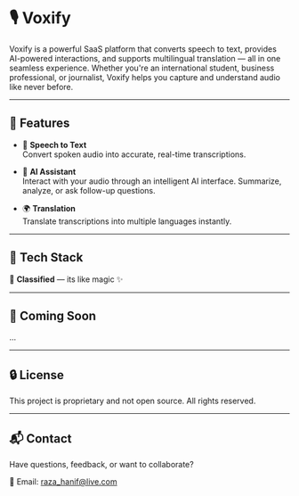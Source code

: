 # 🎙️ Voxify

Voxify is a powerful SaaS platform that converts speech to text, provides AI-powered interactions, and supports multilingual translation — all in one seamless experience. Whether you're an international student, business professional, or journalist, Voxify helps you capture and understand audio like never before.

---

## 🚀 Features

- 🎤 **Speech to Text**  
  Convert spoken audio into accurate, real-time transcriptions.

- 🤖 **AI Assistant**  
  Interact with your audio through an intelligent AI interface. Summarize, analyze, or ask follow-up questions.

- 🌍 **Translation**  
  Translate transcriptions into multiple languages instantly.

---

## 🧱 Tech Stack

🤫 **Classified** — its like magic ✨

---

## 🧪 Coming Soon

...

---

## 🔒 License

This project is proprietary and not open source. All rights reserved.

---

## 📬 Contact

Have questions, feedback, or want to collaborate?

📧 Email: raza_hanif@live.com
